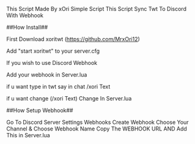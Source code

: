 This Script Made By xOri
Simple Script
This Script Sync Twt To Discord With Webhook



##How Install##

First Download xoritwt (https://github.com/MrxOri12)

Add "start xoritwt" to your server.cfg

If you wish to use Discord Webhook

Add your webhook in Server.lua

if u want type in twt say in chat /xori Text

if u want change (/xori Text) Change In Server.lua


##How Setup Webhook##

Go To Discord
Server Settings
Webhooks
Create
Webhook
Choose Your Channel & Choose Webhook Name 
Copy The WEBHOOK URL AND Add This in Server.lua


